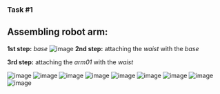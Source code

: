 ### Task #1
## Assembling robot arm:

**1st step:** _base_
![image](https://user-images.githubusercontent.com/85939115/122606360-7eb3c000-d081-11eb-9b1a-4b749468a5cd.png)
**2nd step:** attaching the _waist_ with the _base_

**3rd step:** attaching the _arm01_ with the _waist_

![image](https://user-images.githubusercontent.com/85939115/122606360-7eb3c000-d081-11eb-9b1a-4b749468a5cd.png)
![image](https://user-images.githubusercontent.com/85939115/122606475-a9057d80-d081-11eb-9dbc-316656e1e667.png)
![image](https://user-images.githubusercontent.com/85939115/122606527-bcb0e400-d081-11eb-8be6-c78e8de2864e.png)
![image](https://user-images.githubusercontent.com/85939115/122606583-d81bef00-d081-11eb-889a-82243a0c9c41.png)
![image](https://user-images.githubusercontent.com/85939115/122606604-e66a0b00-d081-11eb-89d9-bbc933e0c9e7.png)
![image](https://user-images.githubusercontent.com/85939115/122606645-f5e95400-d081-11eb-9182-ad3d1c7b3b04.png)
![image](https://user-images.githubusercontent.com/85939115/122606696-06013380-d082-11eb-91d9-3b2ebc7cda52.png)
![image](https://user-images.githubusercontent.com/85939115/122606730-11ecf580-d082-11eb-9e67-d1c6eeaf54d2.png)
![image](https://user-images.githubusercontent.com/85939115/122607787-c9ced280-d083-11eb-8826-f544e2568368.png)

